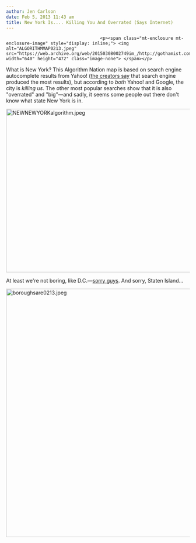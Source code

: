 ```yaml
---
author: Jen Carlson
date: Feb 5, 2013 11:43 am
title: New York Is.... Killing You And Overrated (Says Internet)
---
```


	
										<p><span class="mt-enclosure mt-enclosure-image" style="display: inline;"> <img alt="ALGORITHMMAP0213.jpeg" src="https://web.archive.org/web/20150308002749im_/http://gothamist.com/attachments/arts_jen/ALGORITHMMAP0213.jpeg" width="640" height="472" class="image-none"> </span></p>

<p>What is New York? This Algorithm Nation map is based on search engine autocomplete results from Yahoo! (<a href="https://web.archive.org/web/20150308002749/http://www.flipcollective.com/2013/02/04/the-united-states-is-how-autocomplete-describes-the-50-states-by-matt-shirley/">the creators say</a> that search engine produced the most results), but according to <em>both</em> Yahoo! and Google, the city is <em>killing us</em>. The other most popular searches show that it is also &quot;overrated&quot; and &quot;big&quot;&#x2014;and sadly, it seems some people out there don&apos;t know what state New York is in.</p>

<p><span class="mt-enclosure mt-enclosure-image" style="display: inline;"> <img alt="NEWNEWYORKalgorithm.jpeg" src="https://web.archive.org/web/20150308002749im_/http://gothamist.com/attachments/arts_jen/NEWNEWYORKalgorithm.jpeg" width="640" height="447" class="image-none"> </span></p>

<p>At least we&apos;re not boring, like D.C.&#x2014;<a href="https://web.archive.org/web/20150308002749/http://dcist.com/2013/02/virginia_is_for_lovers_maryland_is.php">sorry guys</a>. And sorry, Staten Island...</p>

<p><span class="mt-enclosure mt-enclosure-image" style="display: inline;"> <img alt="boroughsare0213.jpeg" src="https://web.archive.org/web/20150308002749im_/http://gothamist.com/attachments/arts_jen/boroughsare0213.jpeg" width="640" height="679" class="image-none"> </span></p>					
										
									
				